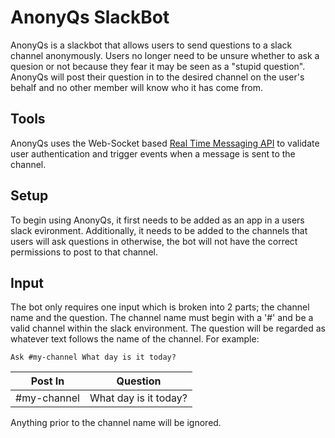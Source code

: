 # AnonyQs SlackBot

AnonyQs is a slackbot that allows users to send questions to a slack channel anonymously. Users no longer need to be unsure whether to ask a quesion or not because they fear it may be seen as a "stupid question". AnonyQs will post their question in to the desired channel on the user's behalf and no other member will know who it has come from. 

## Tools

AnonyQs uses the Web-Socket based [Real Time Messaging API](https://api.slack.com/rtm) to validate user authentication and trigger events when a message is sent to the channel.

## Setup

To begin using AnonyQs, it first needs to be added as an app in a users slack evironment. Additionally, it needs to be added to the channels that users will ask questions in otherwise, the bot will not have the correct permissions to post to that channel. 

## Input

The bot only requires one input which is broken into 2 parts; the channel name and the question. The channel name must begin with a '#' and be a valid channel within the slack environment. The question will be regarded as whatever text follows the name of the channel. For example:

```
Ask #my-channel What day is it today?
```

Post In | Question
---|---
#my-channel | What day is it today?

Anything prior to the channel name will be ignored.